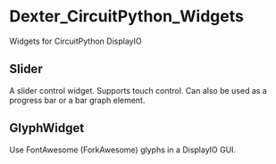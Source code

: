 # Dexter_CircuitPython_Widgets
Widgets for CircuitPython DisplayIO

## Slider

A slider control widget. Supports touch control. Can also be used as a progress bar or a bar graph element.

## GlyphWidget

Use FontAwesome (ForkAwesome) glyphs in a DisplayIO GUI.
